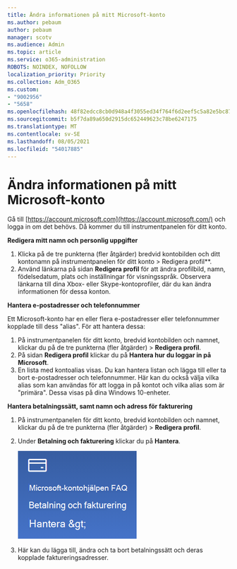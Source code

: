 ```yaml
---
title: Ändra informationen på mitt Microsoft-konto
ms.author: pebaum
author: pebaum
manager: scotv
ms.audience: Admin
ms.topic: article
ms.service: o365-administration
ROBOTS: NOINDEX, NOFOLLOW
localization_priority: Priority
ms.collection: Adm_O365
ms.custom:
- "9002956"
- "5658"
ms.openlocfilehash: 48f82edcc8cb0d948a4f3055ed34f764f6d2eef5c5a82e5bc87d50993825704d
ms.sourcegitcommit: b5f7da89a650d2915dc652449623c78be6247175
ms.translationtype: MT
ms.contentlocale: sv-SE
ms.lasthandoff: 08/05/2021
ms.locfileid: "54017885"
---
```

# <a name="change-my-microsoft-account-information"></a>Ändra informationen på mitt Microsoft-konto

Gå till [https://account.microsoft.com](https://account.microsoft.com/) och logga in om det behövs. Då kommer du till instrumentpanelen för ditt konto.  

**Redigera mitt namn och personlig uppgifter**

1. Klicka på de tre punkterna (fler åtgärder) bredvid kontobilden och ditt kontonamn på instrumentpanelen för ditt konto > Redigera profil**.
2. Använd länkarna på sidan **Redigera profil** för att ändra profilbild, namn, födelsedatum, plats och inställningar för visningsspråk. Observera länkarna till dina Xbox- eller Skype-kontoprofiler, där du kan ändra informationen för dessa konton.

**Hantera e-postadresser och telefonnummer**

Ett Microsoft-konto har en eller flera e-postadresser eller telefonnummer kopplade till dess "alias". För att hantera dessa:

1. På instrumentpanelen för ditt konto, bredvid kontobilden och namnet, klickar du på de tre punkterna (fler åtgärder) > **Redigera profil**.
2. På sidan **Redigera profil** klickar du på **Hantera hur du loggar in på Microsoft**. 
3. En lista med kontoalias visas. Du kan hantera listan och lägga till eller ta bort e-postadresser och telefonnummer. Här kan du också välja vilka alias som kan användas för att logga in på kontot och vilka alias som är "primära". Dessa visas på dina Windows 10-enheter.

**Hantera betalningssätt, samt namn och adress för fakturering** 

1. På instrumentpanelen för ditt konto, bredvid kontobilden och namnet, klickar du på de tre punkterna (fler åtgärder) > **Redigera profil**.
2. Under **Betalning och fakturering** klickar du på **Hantera**.

    ![Hantera betalning och fakturering](media/manage-account.png)

3. Här kan du lägga till, ändra och ta bort betalningssätt och deras kopplade faktureringsadresser. 
